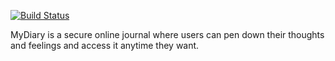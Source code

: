 [![Build Status](https://travis-ci.org/divinediscipline/MyDiary.svg?branch=develop)](https://travis-ci.org/divinediscipline/MyDiary)


MyDiary is a secure online journal where users can pen down their thoughts and feelings and access it anytime they want.
